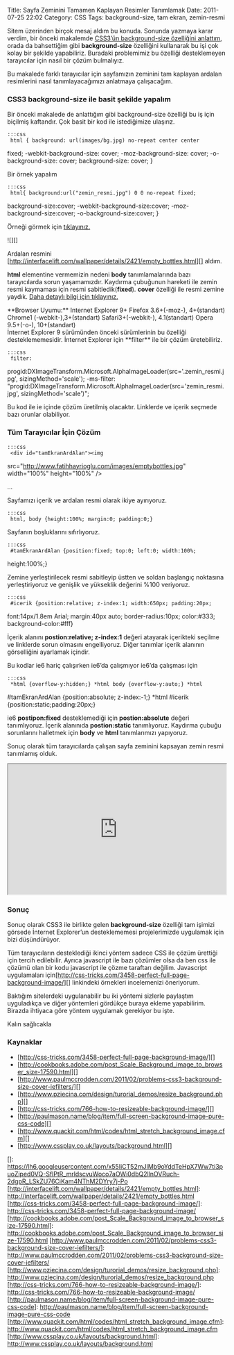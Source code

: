 Title: Sayfa Zeminini Tamamen Kaplayan Resimler Tanımlamak
Date: 2011-07-25 22:02
Category: CSS
Tags: background-size, tam ekran, zemin-resmi

Sitem üzerinden birçok mesaj aldım bu konuda. Sonunda yazmaya karar
verdim, bir önceki makalemde [CSS3’ün background-size özelliğini anlattım][], orada da bahsettiğim gibi **background-size** özelliğini
kullanarak bu işi çok kolay bir şekilde yapabiliriz. Buradaki
problemimiz bu özelliği desteklemeyen tarayıcılar için nasıl bir çözüm
bulmalıyız.

Bu makalede farklı tarayıcılar için sayfamızın zeminini tam kaplayan
ardalan resimlerini nasıl tanımlayacağımızı anlatmaya çalışacağım.

### CSS3 background-size ile basit şekilde yapalım

Bir önceki makalede de anlattığım gibi background-size özelliği bu iş
için biçilmiş kaftandır. Çok basit bir kod ile istediğimize ulaşırız.

	:::css
	 html { background: url(images/bg.jpg) no-repeat center center
fixed; -webkit-background-size: cover; -moz-background-size: cover;
-o-background-size: cover; background-size: cover; } 

Bir örnek yapalım

	:::css
	 html{ background:url("zemin_resmi.jpg") 0 0 no-repeat fixed;
background-size:cover; -webkit-background-size:cover;
-moz-background-size:cover; -o-background-size:cover; } 

Örneği görmek için [tıklayınız.][]

![][]

Ardalan resmini
[http://interfacelift.com/wallpaper/details/2421/empty_bottles.html][]
aldım.

**html** elementine vermemizin nedeni **body** tanımlamalarında bazı
tarayıcılarda sorun yaşamamızdır. Kaydırma çubuğunun hareketi ile zemin
resmi kaymaması için resmi sabitledik(**fixed**). **cover** özelliği ile
resmi zemine yaydık. [Daha detaylı bilgi için tıklayınız.][CSS3’ün background-size özelliğini anlattım]

<div class="tarayiciuyum">
**Browser Uyumu:**  
Internet Explorer 9+  
Firefox 3.6+(-moz-), 4+(standart)  
Chrome1 (-webkit-),3+(standart)  
Safari3+(-webkit-), 4.1(standart)  
Opera 9.5+(-o-), 10+(standart)

</div>
İnternet Explorer 9 sürümünden önceki sürümlerinin bu özelliği
desteklememesidir. İnternet Explorer için **filter** ile bir çözüm
üretebiliriz.

	:::css
	 filter:
progid:DXImageTransform.Microsoft.AlphaImageLoader(src='.zemin_resmi.jpg',
sizingMethod='scale'); -ms-filter:
"progid:DXImageTransform.Microsoft.AlphaImageLoader(src='zemin_resmi.jpg',
sizingMethod='scale')"; 

Bu kod ile ie içinde çözüm üretilmiş olacaktır. Linklerde ve içerik
seçmede bazı orunlar olabiliyor.

### Tüm Tarayıcılar İçin Çözüm

	:::css
	 <div id="tamEkranArdAlan"><img
src="http://www.fatihhayrioglu.com/images/emptybottles.jpg" width="100%"
height="100%" /></div> <div id="icerik"> ... </div> 

Sayfamızı içerik ve ardalan resmi olarak ikiye ayırıyoruz.

	:::css
	 html, body {height:100%; margin:0; padding:0;} 

Sayfanın boşluklarını sıfırlıyoruz.

	:::css
	 #tamEkranArdAlan {position:fixed; top:0; left:0; width:100%;
height:100%;} 

Zemine yerleştirilecek resmi sabitleyip üstten ve soldan başlangıç
noktasına yerleştiriyoruz ve genişlik ve yükseklik değerini %100
veriyoruz.

	:::css
	 #icerik {position:relative; z-index:1; width:650px; padding:20px;
font:14px/1.8em Arial; margin:40px auto; border-radius:10px;
color:#333; background-color:#fff} 

İçerik alanını **postion:relative; z-index:1** değeri atayarak
içerikteki seçilme ve linklerde sorun olmasını engelliyoruz. Diğer
tanımlar içerik alanının görselliğini ayarlamak içindir.

Bu kodlar ie6 hariç çalışırken ie6’da çalışmıyor ie6’da çalışması için

	:::css
	 *html {overflow-y:hidden;} *html body {overflow-y:auto;} *html
#tamEkranArdAlan {position:absolute; z-index:-1;} *html #icerik
{position:static;padding:20px;} 

ie6 **postipon:fixed** desteklemediği için **postion:absolute** değeri
tanımlıyoruz. İçerik alanınıda **postion:static** tanımlıyoruz. Kaydırma
çubuğu sorunlarını halletmek için **body** ve **html** tanımlarımızı
yapıyoruz.

Sonuç olarak tüm tarayıcılarda çalışan sayfa zeminini kapsayan zemin
resmi tanımlamış olduk.

<iframe style="width: 100%; height: 300px" src="http://jsfiddle.net/fatihhayri/ePxPv/embedded/css,html,result"></iframe>

### Sonuç

Sonuç olarak CSS3 ile birlikte gelen **background-size** özelliği tam
işimizi görsede İnternet Explorer’un desteklememesi projelerimizde
uygulamak için bizi düşündürüyor.

Tüm tarayıcıların desteklediği ikinci yöntem sadece CSS ile çözüm
ürettiği için tercih edilebilir. Ayrıca javascript ile bazı çözümler
olsa da ben css ile çözümü olan bir kodu javascript ile çözme taraftarı
değilim. Javascript uygulamaları
için[http://css-tricks.com/3458-perfect-full-page-background-image/][]
linkindeki örnekleri incelemenizi öneriyorum.

Baktığım sitelerdeki uygulanabilir bu iki yöntemi sizlerle paylaştım
uyguladıkça ve diğer yöntemleri gördükçe buraya ekleme yapabilirim.
Birazda ihtiyaca göre yöntem uygulamak gerekiyor bu işte.

Kalın sağlıcakla

### Kaynaklar

-   [http://css-tricks.com/3458-perfect-full-page-background-image/][]
-   [http://cookbooks.adobe.com/post_Scale_Background_image_to_browser_size-17590.html][]
-   [http://www.paulmccrodden.com/2011/02/problems-css3-background-size-cover-iefilters/][]
-   [http://www.pziecina.com/design/turorial_demos/resize_background.php][]
-   [http://css-tricks.com/766-how-to-resizeable-background-image/][]
-   [http://paulmason.name/blog/item/full-screen-background-image-pure-css-code][]
-   [http://www.quackit.com/html/codes/html_stretch_background_image.cfm][]
-   [http://www.cssplay.co.uk/layouts/background.html][]

</p>

  [CSS3’ün background-size özelliğini anlattım]: http://www.fatihhayrioglu.com/css3-background-size-ozelligi/
  [tıklayınız.]: http://www.fatihhayrioglu.com/dokumanlar/tam_sayfa_bg.html
  []: https://lh6.googleusercontent.com/x55IiCT52mJIMb9oYddTeHpX7Ww7ti3puoZiped0VQ-SflPtR_mrldscvuWoco7aOWi0dbQ2llnOVRuch-2dgpR_LSkZU76CiKam4NThM2DYry7j-Po
  [http://interfacelift.com/wallpaper/details/2421/empty_bottles.html]: http://interfacelift.com/wallpaper/details/2421/empty_bottles.html
  [http://css-tricks.com/3458-perfect-full-page-background-image/]: http://css-tricks.com/3458-perfect-full-page-background-image/
  [http://cookbooks.adobe.com/post_Scale_Background_image_to_browser_size-17590.html]: http://cookbooks.adobe.com/post_Scale_Background_image_to_browser_size-17590.html
  [http://www.paulmccrodden.com/2011/02/problems-css3-background-size-cover-iefilters/]: http://www.paulmccrodden.com/2011/02/problems-css3-background-size-cover-iefilters/
  [http://www.pziecina.com/design/turorial_demos/resize_background.php]: http://www.pziecina.com/design/turorial_demos/resize_background.php
  [http://css-tricks.com/766-how-to-resizeable-background-image/]: http://css-tricks.com/766-how-to-resizeable-background-image/
  [http://paulmason.name/blog/item/full-screen-background-image-pure-css-code]: http://paulmason.name/blog/item/full-screen-background-image-pure-css-code
  [http://www.quackit.com/html/codes/html_stretch_background_image.cfm]: http://www.quackit.com/html/codes/html_stretch_background_image.cfm
  [http://www.cssplay.co.uk/layouts/background.html]: http://www.cssplay.co.uk/layouts/background.html
